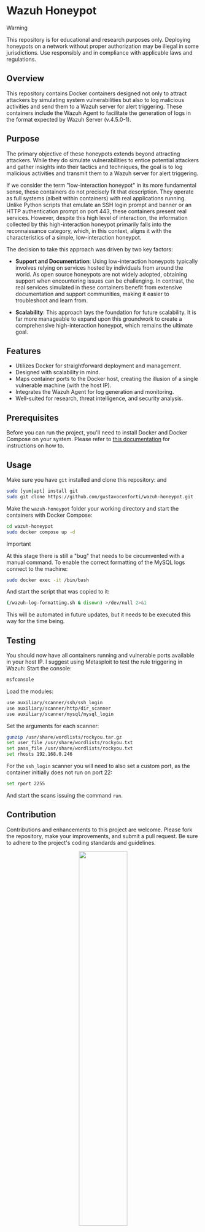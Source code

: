 # Wazuh Honeypot

> [!WARNING]
> This repository is for educational and research purposes only. Deploying honeypots on a network without proper authorization may be illegal in some jurisdictions. Use responsibly and in compliance with applicable laws and regulations.

## Overview
This repository contains Docker containers designed not only to attract attackers by simulating system vulnerabilities but also to log malicious activities and send them to a Wazuh server for alert triggering. These containers include the Wazuh Agent to facilitate the generation of logs in the format expected by Wazuh Server (v.4.5.0-1).

## Purpose
The primary objective of these honeypots extends beyond attracting attackers. While they do simulate vulnerabilities to entice potential attackers and gather insights into their tactics and techniques, the goal is to log malicious activities and transmit them to a Wazuh server for alert triggering.

If we consider the term "low-interaction honeypot" in its more fundamental sense, these containers do not precisely fit that description. They operate as full systems (albeit within containers) with real applications running. Unlike Python scripts that emulate an SSH login prompt and banner or an HTTP authentication prompt on port 443, these containers present real services. However, despite this high level of interaction, the information collected by this high-interaction honeypot primarily falls into the reconnaissance category, which, in this context, aligns it with the characteristics of a simple, low-interaction honeypot.

The decision to take this approach was driven by two key factors:

- **Support and Documentation**: Using low-interaction honeypots typically involves relying on services hosted by individuals from around the world. As open source honeypots are not widely adopted, obtaining support when encountering issues can be challenging. In contrast, the real services simulated in these containers benefit from extensive documentation and support communities, making it easier to troubleshoot and learn from.

- **Scalability**: This approach lays the foundation for future scalability. It is far more manageable to expand upon this groundwork to create a comprehensive high-interaction honeypot, which remains the ultimate goal.

## Features
- Utilizes Docker for straightforward deployment and management.
- Designed with scalability in mind.
- Maps container ports to the Docker host, creating the illusion of a single vulnerable machine (with the host IP).
- Integrates the Wazuh Agent for log generation and monitoring.
- Well-suited for research, threat intelligence, and security analysis.

## Prerequisites

Before you can run the project, you'll need to install Docker and Docker Compose on your system. Please refer to [this documentation](https://docs.docker.com/engine/install/) for instructions on how to.

## Usage
Make sure you have `git` installed and clone this repository: and 
```bash
sudo [yum|apt] install git
sudo git clone https://github.com/gustavoconforti/wazuh-honeypot.git
```
Make the `wazuh-honeypot` folder your working directory and start the containers with Docker Compose:
```bash
cd wazuh-honeypot
sudo docker compose up -d
```

> [!IMPORTANT]
> At this stage there is still a "bug" that needs to be circumvented with a manual command. To enable the correct formatting of the MySQL logs connect to the machine:
> ```bash
> sudo docker exec -it /bin/bash
> ```
> And start the script that was copied to it:
> ```bash
> (/wazuh-log-formatting.sh & disown) >/dev/null 2>&1
> ```
> This will be automated in future updates, but it needs to be executed this way for the time being.

## Testing
You should now have all containers running and vulnerable ports available in your host IP. I suggest using Metasploit to test the rule triggering in Wazuh:
Start the console:
```bash
msfconsole
```
Load the modules:
```bash
use auxiliary/scanner/ssh/ssh_login 
use auxiliary/scanner/http/dir_scanner
use auxiliary/scanner/mysql/mysql_login
```
Set the arguments for each scanner:
```bash
gunzip /usr/share/wordlists/rockyou.tar.gz
set user_file /usr/share/wordlists/rockyou.txt
set pass_file /usr/share/wordlists/rockyou.txt
set rhosts 192.168.0.246
```
For the `ssh_login` scanner you will need to also set a custom port, as the container initially does not run on port 22:
```bash
set rport 2255
```
And start the scans issuing the command `run`.

## Contribution
Contributions and enhancements to this project are welcome. Please fork the repository, make your improvements, and submit a pull request. Be sure to adhere to the project's coding standards and guidelines.

<p align="center">
  <img src="https://github.com/gustavoconforti/wazuh-honeypot/assets/56703129/d30da931-de3a-44dd-93d5-cfa2c63f6331" style="width:50%;">
</p>

## License
This project is licensed under the [GNU General Public License, Version 3 (GPL-3.0)](LICENSE). See the [LICENSE](LICENSE) file for details.
